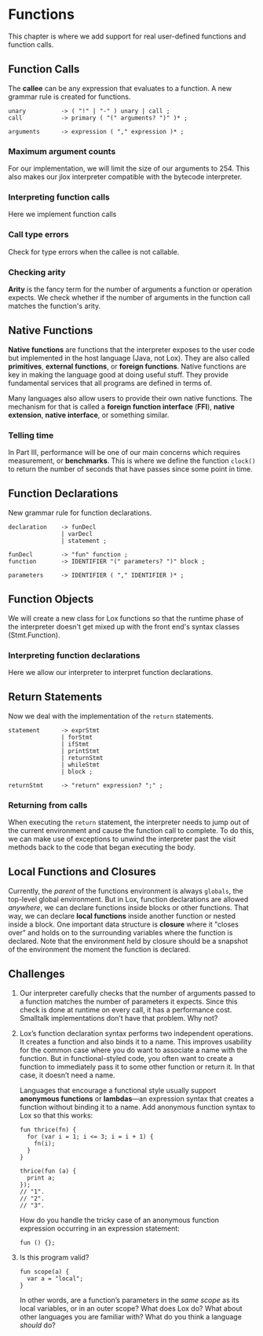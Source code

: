 # Functions

This chapter is where we add support for real user-defined functions and function calls.

## Function Calls

The **callee** can be any expression that evaluates to a function.
A new grammar rule is created for functions.

```BNF
unary          -> ( "!" | "-" ) unary | call ;
call           -> primary ( "(" arguments? ")" )* ;

arguments      -> expression ( "," expression )* ;
```

### Maximum argument counts

For our implementation, we will limit the size of our arguments to 254.
This also makes our jlox interpreter compatible with the bytecode interpreter.

### Interpreting function calls

Here we implement function calls

### Call type errors

Check for type errors when the callee is not callable.

### Checking arity

**Arity** is the fancy term for the number of arguments a function or operation expects.
We check whether if the number of arguments in the function call matches the function's arity.

## Native Functions

**Native functions** are functions that the interpreter exposes to the user code but implemented in the host language (Java, not Lox).
They are also called **primitives**, **external functions**, or **foreign functions**.
Native functions are key in making the language good at doing useful stuff. They provide fundamental services that all programs are defined in terms of.

Many languages also allow users to provide their own native functions. The mechanism for that is called a **foreign function interface** (**FFI**), **native extension**, **native interface**, or something similar.

### Telling time

In Part III, performance will be one of our main concerns which requires measurement, or **benchmarks**.
This is where we define the function `clock()` to return the number of seconds that have passes since some point in time.

## Function Declarations

New grammar rule for function declarations.

```BNF
declaration    -> funDecl
               | varDecl
               | statement ;

funDecl        -> "fun" function ;
function       -> IDENTIFIER "(" parameters? ")" block ;

parameters     -> IDENTIFIER ( "," IDENTIFIER )* ;
```

## Function Objects

We will create a new class for Lox functions so that the runtime phase of the interpreter doesn't get mixed up with the front end's syntax classes (Stmt.Function).

### Interpreting function declarations

Here we allow our interpreter to interpret function declarations.

## Return Statements

Now we deal with the implementation of the `return` statements.

```BNF
statement      -> exprStmt
               | forStmt
               | ifStmt
               | printStmt
               | returnStmt
               | whileStmt
               | block ;

returnStmt     -> "return" expression? ";" ;
```

### Returning from calls

When executing the `return` statement, the interpreter needs to jump out of the current environment and cause the function call to complete.
To do this, we can make use of exceptions to unwind the interpreter past the visit methods back to the code that began executing the body.

## Local Functions and Closures

Currently, the _parent_ of the functions environment is always `globals`, the top-level global environment.
But in Lox, function declarations are allowed _anywhere_, we can declare functions inside blocks or other functions.
That way, we can declare **local functions** inside another function or nested inside a block.
One important data structure is **closure** where it "closes over" and holds on to the surrounding variables where the function is declared. Note that the environment held by closure should be a snapshot of the environment the moment the function is declared.

## Challenges

1. Our interpreter carefully checks that the number of arguments passed to a function matches the number of parameters it expects. Since this check is done at runtime on every call, it has a performance cost. Smalltalk implementations don’t have that problem. Why not?

2. Lox’s function declaration syntax performs two independent operations. It creates a function and also binds it to a name. This improves usability for the common case where you do want to associate a name with the function. But in functional-styled code, you often want to create a function to immediately pass it to some other function or return it. In that case, it doesn’t need a name.

   Languages that encourage a functional style usually support **anonymous functions** or **lambdas**—an expression syntax that creates a function without binding it to a name. Add anonymous function syntax to Lox so that this works:

   ```jlox
   fun thrice(fn) {
     for (var i = 1; i <= 3; i = i + 1) {
       fn(i);
     }
   }

   thrice(fun (a) {
     print a;
   });
   // "1".
   // "2".
   // "3".
   ```

   How do you handle the tricky case of an anonymous function expression occurring in an expression statement:

   ```jlox
   fun () {};
   ```

3. Is this program valid?

   ```jlox
   fun scope(a) {
     var a = "local";
   }
   ```

   In other words, are a function’s parameters in the _same scope_ as its local variables, or in an outer scope? What does Lox do? What about other languages you are familiar with? What do you think a language _should_ do?

